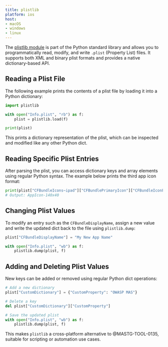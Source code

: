 ```yaml
---
title: plistlib
platform: ios
host:
- macOS
- windows
- linux
---
```


The [plistlib module](https://docs.python.org/3/library/plistlib.html) is part of the Python standard library and allows you to programmatically read, modify, and write `.plist` (Property List) files. It supports both XML and binary plist formats and provides a native dictionary-based API.

## Reading a Plist File

The following example prints the contents of a plist file by loading it into a Python dictionary:

```python
import plistlib

with open("Info.plist", "rb") as f:
    plist = plistlib.load(f)

print(plist)
```

This prints a dictionary representation of the plist, which can be inspected and modified like any other Python dict.

## Reading Specific Plist Entries

After parsing the plist, you can access dictionary keys and array elements using regular Python syntax. The example below prints the third app icon format:

```python
print(plist["CFBundleIcons~ipad"]["CFBundlePrimaryIcon"]["CFBundleIconFiles"][2])
# Output: AppIcon-140x40
```

## Changing Plist Values

To modify an entry such as the `CFBundleDisplayName`, assign a new value and write the updated dict back to the file using `plistlib.dump`:

```python
plist["CFBundleDisplayName"] = "My New App Name"

with open("Info.plist", "wb") as f:
    plistlib.dump(plist, f)
```

## Adding and Deleting Plist Values

New keys can be added or removed using regular Python dict operations:

```python
# Add a new dictionary
plist["CustomDictionary"] = {"CustomProperty": "OWASP MAS"}

# Delete a key
del plist["CustomDictionary"]["CustomProperty"]

# Save the updated plist
with open("Info.plist", "wb") as f:
    plistlib.dump(plist, f)
```

This makes `plistlib` a cross-platform alternative to @MASTG-TOOL-0135, suitable for scripting or automation use cases.

